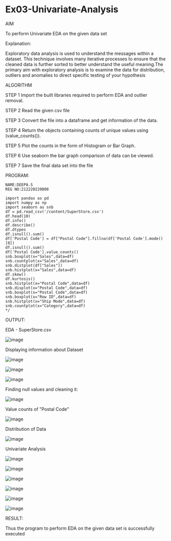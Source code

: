 # Ex03-Univariate-Analysis


AIM


To perform Univariate EDA on the given data set



Explanation:

Exploratory data analysis is used to understand the messages within a dataset. This technique involves many iterative processes to ensure that the cleaned data is further sorted to better understand the useful meaning.The primary aim with exploratory analysis is to examine the data for distribution, outliers and anomalies to direct specific testing of your hypothesis


ALGORITHM




STEP 1
Import the built libraries required to perform EDA and outlier removal.

STEP 2
Read the given csv file

STEP 3
Convert the file into a dataframe and get information of the data.

STEP 4
Return the objects containing counts of unique values using (value_counts()).

STEP 5
Plot the counts in the form of Histogram or Bar Graph.

STEP 6
Use seaborn the bar graph comparison of data can be viewed.

STEP 7
Save the final data set into the file





PROGRAM:
~~~
NAME:DEEPA.S
REG NO:212220220008
~~~


~~~
import pandas as pd
import numpy as np
import seaborn as snb
df = pd.read_csv('/content/SuperStore.csv')
df.head(10)
df.info()
df.describe()
df.dtypes
df.isnull().sum()
df['Postal Code'] = df["Postal Code"].fillna(df['Postal Code'].mode()[0])
df.isnull().sum()
df['Postal Code'].value_counts()
snb.boxplot(x="Sales",data=df)
snb.countplot(x="Sales",data=df)
snb.distplot(df["Sales"])
snb.histplot(x="Sales",data=df)
df.skew()
df.kurtosis()
snb.histplot(x="Postal Code",data=df)
snb.displot(x="Postal Code",data=df)
snb.boxplot(x="Postal Code",data=df)
snb.boxplot(x="Row ID",data=df)
snb.histplot(x="Ship Mode",data=df)
snb.countplot(x="Category",data=df)
*/
~~~


OUTPUT:

EDA - SuperStore.csv


![image](https://user-images.githubusercontent.com/94911373/192078824-6ec9f43a-0d49-4247-b72c-268f62c06c56.png)



Displaying information about Dataset


![image](https://user-images.githubusercontent.com/94911373/192078873-96983e0b-e8f0-42f5-aaa3-67078f47d4a5.png)


![image](https://user-images.githubusercontent.com/94911373/192078879-efe9e46e-d82e-4e3d-a5e8-111118761a9b.png)


![image](https://user-images.githubusercontent.com/94911373/192078897-e98051e9-35f6-4c89-a4d2-377c2245501a.png)






Finding null values and cleaning it:



![image](https://user-images.githubusercontent.com/94911373/192078914-e4c27bbb-8ed2-4421-add3-3de57c1b892c.png)






Value counts of "Postal Code"



![image](https://user-images.githubusercontent.com/94911373/192078953-0ebb219c-7854-44ce-8060-d824e1103612.png)




Distribution of Data

![image](https://user-images.githubusercontent.com/94911373/192078968-25fa06f1-04cb-43ff-af60-dab7916e99d4.png)





Univariate Analysis


![image](https://user-images.githubusercontent.com/94911373/192078995-a0f5c31e-00a5-4d06-a030-216d4ee931da.png)




![image](https://user-images.githubusercontent.com/94911373/192078998-8aa29f5e-0a91-4a71-bc53-b955dbf06811.png)



![image](https://user-images.githubusercontent.com/94911373/192079004-4a082596-03d1-4f05-9e62-149a8d7d99ea.png)






![image](https://user-images.githubusercontent.com/94911373/192079011-6ab82e52-4dbf-4b8a-9f15-273b3f3bd697.png)




![image](https://user-images.githubusercontent.com/94911373/192079019-72242535-d41e-4098-b8fd-d652d5a2c2be.png)







![image](https://user-images.githubusercontent.com/94911373/192079059-e5f7d132-5f0f-4fea-816a-a02e9958b1e6.png)






RESULT:

Thus the program to perform EDA on the given data set is successfully executed




